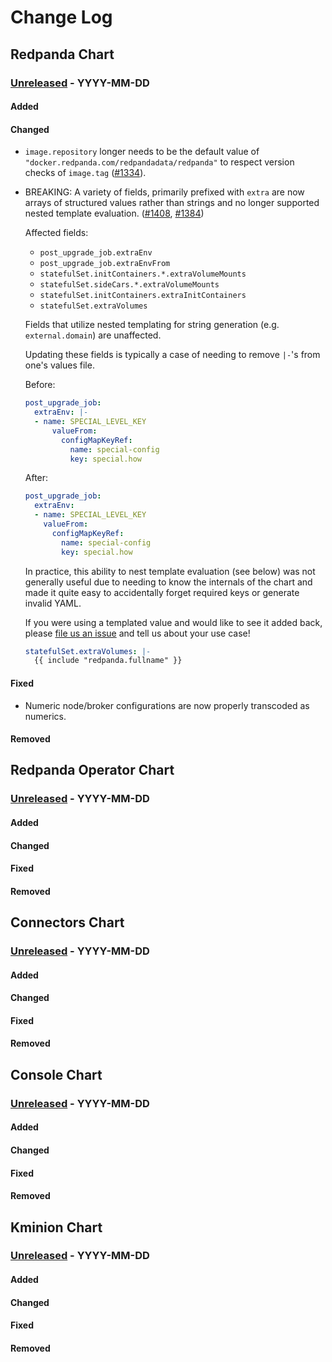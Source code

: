 # Change Log

## Redpanda Chart

### [Unreleased](https://github.com/redpanda-data/helm-charts/releases/tag/redpanda-FILLMEIN) - YYYY-MM-DD

#### Added

#### Changed
* `image.repository` longer needs to be the default value of
  `"docker.redpanda.com/redpandadata/redpanda"` to respect version checks of
  `image.tag`
  ([#1334](https://github.com/redpanda-data/helm-charts/issues/1334)).
* BREAKING: A variety of fields, primarily prefixed with `extra` are now arrays
  of structured values rather than strings and no longer supported nested
  template evaluation. ([#1408](https://github.com/redpanda-data/helm-charts/pull/1408), [#1384](https://github.com/redpanda-data/helm-charts/pull/1384))

    Affected fields:
    - `post_upgrade_job.extraEnv`
    - `post_upgrade_job.extraEnvFrom`
    - `statefulSet.initContainers.*.extraVolumeMounts`
    - `statefulSet.sideCars.*.extraVolumeMounts`
    - `statefulSet.initContainers.extraInitContainers`
    - `statefulSet.extraVolumes`

    Fields that utilize nested templating for string generation (e.g. `external.domain`) are unaffected.

    Updating these fields is typically a case of needing to remove `|-`'s from one's values file.

    Before:
    ```yaml
    post_upgrade_job:
      extraEnv: |-
      - name: SPECIAL_LEVEL_KEY
          valueFrom:
            configMapKeyRef:
              name: special-config
              key: special.how
    ```

    After:
    ```yaml
    post_upgrade_job:
      extraEnv:
      - name: SPECIAL_LEVEL_KEY
        valueFrom:
          configMapKeyRef:
            name: special-config
            key: special.how
    ```

    In practice, this ability to nest template evaluation (see below) was not
    generally useful due to needing to know the internals of the chart and made
    it quite easy to accidentally forget required keys or generate invalid
    YAML.

    If you were using a templated value and would like to see it added back,
    please [file us an
    issue](https://github.com/redpanda-data/helm-charts/issues/new/choose) and
    tell us about your use case!

    ```yaml
    statefulSet.extraVolumes: |-
      {{ include "redpanda.fullname" }}
    ```

#### Fixed
* Numeric node/broker configurations are now properly transcoded as numerics.

#### Removed

## Redpanda Operator Chart
### [Unreleased](https://github.com/redpanda-data/helm-charts/releases/tag/operator-FILLMEIN) - YYYY-MM-DD
#### Added
#### Changed
#### Fixed
#### Removed

## Connectors Chart
### [Unreleased](https://github.com/redpanda-data/helm-charts/releases/tag/connectors-FILLMEIN) - YYYY-MM-DD
#### Added
#### Changed
#### Fixed
#### Removed

## Console Chart
### [Unreleased](https://github.com/redpanda-data/helm-charts/releases/tag/console-FILLMEIN) - YYYY-MM-DD
#### Added
#### Changed
#### Fixed
#### Removed

## Kminion Chart
### [Unreleased](https://github.com/redpanda-data/helm-charts/releases/tag/console-FILLMEIN) - YYYY-MM-DD
#### Added
#### Changed
#### Fixed
#### Removed
